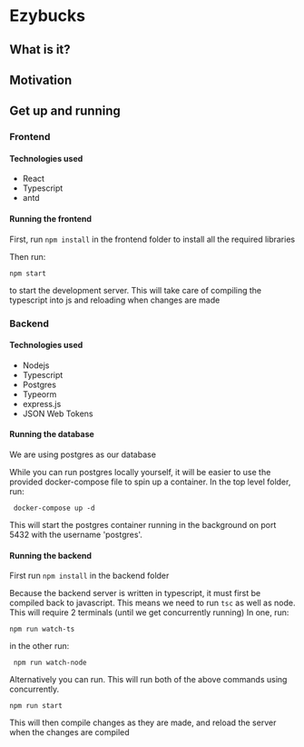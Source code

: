# Ezybucks

## What is it?

## Motivation

## Get up and running

### Frontend

#### Technologies used

- React
- Typescript
- antd

#### Running the frontend

First, run `npm install` in the frontend folder to install all the required libraries

Then run:

``` npm start ```

to start the development server. This will take care of compiling the typescript into js and reloading when changes are made

### Backend

#### Technologies used

- Nodejs
- Typescript
- Postgres
- Typeorm
- express.js
- JSON Web Tokens

#### Running the database

We are using postgres as our database

While you can run postgres locally yourself, it will be easier to use the provided docker-compose file to spin up a container.
In the top level folder, run:

``` docker-compose up -d```

This will start the postgres container running in the background on port 5432 with the username 'postgres'.

#### Running the backend

First run `npm install` in the backend folder

Because the backend server is written in typescript, it must first be compiled back to javascript. This means we need to run `tsc` as well as node.
This will require 2 terminals (until we get concurrently running)
In one, run:

``` npm run watch-ts ```

in the other run:

``` npm run watch-node```

Alternatively you can run. This will run both of the above commands using concurrently. 

``` npm run start ```

This will then compile changes as they are made, and reload the server when the changes are compiled

